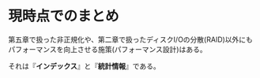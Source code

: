 # 現時点でのまとめ

第五章で扱った非正規化や、第二章で扱ったディスクI/Oの分散(RAID)以外にもパフォーマンスを向上させる施策(パフォーマンス設計)はある。

それは『**インデックス**』と『**統計情報**』である。